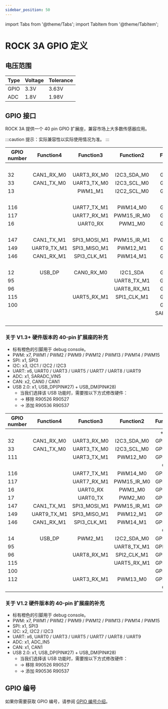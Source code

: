 ```yaml
---
sidebar_position: 50
---
```


import Tabs from '@theme/Tabs';
import TabItem from '@theme/TabItem';

# ROCK 3A GPIO 定义

## 电压范围

| Type | Voltage | Tolerance |
| ---- | ------- | --------- |
| GPIO | 3.3V    | 3.63V     |
| ADC  | 1.8V    | 1.98V     |

## GPIO 接口

ROCK 3A 提供一个 40 pin GPIO 扩展座，兼容市场上大多数传感器应用。

:::caution
提示：实际兼容性以实际使用情况为准。
:::

<Tabs queryString="revision">
<TabItem value="v1_3" label="v1.3+">

<div className='gpio_style'>

| GPIO number |  Function4  |  Function3   |  Function2  |  Function1  |               Pin#               |              Pin#               | Function1 |                 Function2                 |  Function3  |  Function4  | GPIO number |
| ----------- | :---------: | :----------: | :---------: | :---------: | :------------------------------: | :-----------------------------: | :-------: | :---------------------------------------: | :---------: | :---------: | ----------- |
|             |             |              |             |    +3.3V    | <div className='yellow'>1</div>  |  <div className='red'>2</div>   |   +5.0V   |                                           |             |             |             |
| 32          | CAN1_RX_M0  | UART3_RX_M0  | I2C3_SDA_M0 |  GPIO1_A0   |  <div className='green'>3</div>  |  <div className='red'>4</div>   |   +5.0V   |                                           |             |             |             |
| 33          | CAN1_TX_M0  | UART3_TX_M0  | I2C3_SCL_M0 |  GPIO1_A1   |  <div className='green'>5</div>  | <div className='black'>6</div>  |    GND    |                                           |             |             |             |
| 13          |             |   PWM1_M1    | I2C2_SCL_M0 |  GPIO0_B5   |  <div className='green'>7</div>  | <div className='green'>8</div>  | GPIO0_D1  | <div className='orange'>UART2_TX_M0</div> |             |             | 25          |
|             |             |              |             |     GND     |  <div className='black'>9</div>  | <div className='green'>10</div> | GPIO0_D0  | <div className='orange'>UART2_RX_M0</div> |             |             | 24          |
| 116         |             | UART7_TX_M1  |  PWM14_M0   |  GPIO3_C4   | <div className='green'>11</div>  | <div className='green'>12</div> | GPIO3_A3  |                                           |             |             | 99          |
| 117         |             | UART7_RX_M1  | PWM15_IR_M0 |  GPIO3_C5   | <div className='green'>13</div>  | <div className='black'>14</div> |    GND    |                                           |             |             |             |
| 16          |             |   UART0_RX   |   PWM1_M0   |  GPIO0_C0   | <div className='green'>15</div>  | <div className='green'>16</div> | GPIO0_B6  |                I2C2_SDA_M0                |   PWM2_M1   |             | 105         |
|             |             |              |             |    +3.3V    | <div className='yellow'>17</div> | <div className='green'>18</div> | GPIO3_B2  |                UART4_TX_M1                |   PWM9_M0   |             | 106         |
| 147         | CAN1_TX_M1  | SPI3_MOSI_M1 | PWM15_IR_M1 |  GPIO4_C3   | <div className='green'>19</div>  | <div className='black'>20</div> |    GND    |                                           |             |             |             |
| 149         | UART9_TX_M1 | SPI3_MISO_M1 |  PWM12_M1   |  GPIO4_C5   | <div className='green'>21</div>  | <div className='green'>22</div> | GPIO0_C1  |                  PWM2_M0                  |  UART0_TX   |             | 113         |
| 146         | CAN1_RX_M1  | SPI3_CLK_M1  |  PWM14_M1   |  GPIO4_C2   | <div className='green'>23</div>  | <div className='green'>24</div> | GPIO4_C6  |                 PWM13_M1                  | SPI3_CS0_M1 | UART9_RX_M1 | 150         |
|             |             |              |             |     GND     | <div className='black'>25</div>  | <div className='green'>26</div> | GPIO4_D1  |                SPI3_CS1_M1                |             |             |             |
| 12          |   USB_DP    |  CAN0_RX_M0  |  I2C1_SDA   |  GPIO0_B4   |  <div className='blue'>27</div>  | <div className='blue'>28</div>  | GPIO0_B3  |                 I2C1_SCL                  | CAN0_TX_M0  |   USB_DM    | 139         |
| 95          |             |              | UART8_TX_M1 |  GPIO2_D7   | <div className='green'>29</div>  | <div className='black'>30</div> |    GND    |                                           |             |             |             |
| 96          |             |              | UART8_RX_M1 |  GPIO3_A0   | <div className='green'>31</div>  | <div className='green'>32</div> | GPIO3_C2  |                UART5_TX_M1                |             |             | 114         |
| 115         |             | UART5_RX_M1  | SPI1_CLK_M1 |  GPIO3_C3   | <div className='green'>33</div>  | <div className='black'>34</div> |    GND    |                                           |             |             |             |
| 100         |             |              |             |  GPIO3_A4   | <div className='green'>35</div>  | <div className='green'>36</div> | GPIO3_A2  |                                           |             |             | 103         |
|             |             |              |             | SARADC_VIN5 | <div className='green'>37</div>  | <div className='green'>38</div> | GPIO3_A6  |                                           |             |             | 102         |
|             |             |              |             |     GND     | <div className='black'>39</div>  | <div className='green'>40</div> | GPIO3_A5  |                                           |             |             | 101         |

</div>

### 关于 V1.3+ 硬件版本的 40-pin 扩展座的补充

- 标有橙色的引脚用于 debug console。
- PWM: x7, PWM1 / PWM2 / PWM9 / PWM12 / PWM13 / PWM14 / PWM15
- SPI: x1, SPI3
- I2C: x3, I2C1 / I2C2 / I2C3
- UART: x6, UART0 / UART3 / UART5 / UART7 / UART8 / UART9
- ADC: x1, SARADC_VIN5
- CAN: x2, CAN0 / CAN1
- USB 2.0: x1, USB_DP(PIN#27) + USB_DM(PIN#28)
  - 当我们选择该 USB 功能时，需要按以下方式修改硬件：
  - -> 移除 R90526 R90527
  - -> 添加 R90536 R90537

</TabItem>
<TabItem value="v1_2" label="v1.2">

<div className='gpio_style'>

| GPIO number |  Function4  |  Function3   |  Function2  | Function1 |               Pin#               |              Pin#               | Function1 |                 Function2                 |  Function3  |  Function4  | GPIO number |
| ----------- | :---------: | :----------: | :---------: | :-------: | :------------------------------: | :-----------------------------: | :-------: | :---------------------------------------: | :---------: | :---------: | ----------- |
|             |             |              |             |   +3.3V   | <div className='yellow'>1</div>  |  <div className='red'>2</div>   |   +5.0V   |                                           |             |             |             |
| 32          | CAN1_RX_M0  | UART3_RX_M0  | I2C3_SDA_M0 | GPIO1_A0  |  <div className='green'>3</div>  |  <div className='red'>4</div>   |   +5.0V   |                                           |             |             |             |
| 33          | CAN1_TX_M0  | UART3_TX_M0  | I2C3_SCL_M0 | GPIO1_A1  |  <div className='green'>5</div>  | <div className='black'>6</div>  |    GND    |                                           |             |             |             |
| 111         |             | UART3_TX_M1  |  PWM12_M0   | GPIO3_B7  |  <div className='green'>7</div>  | <div className='green'>8</div>  | GPIO0_D1  | <div className='orange'>UART2_TX_M0</div> |             |             | 25          |
|             |             |              |             |    GND    |  <div className='black'>9</div>  | <div className='green'>10</div> | GPIO0_D0  | <div className='orange'>UART2_RX_M0</div> |             |             | 24          |
| 116         |             | UART7_TX_M1  |  PWM14_M0   | GPIO3_C4  | <div className='green'>11</div>  | <div className='green'>12</div> | GPIO3_A3  |                                           |             |             | 99          |
| 117         |             | UART7_RX_M1  | PWM15_IR_M0 | GPIO3_C5  | <div className='green'>13</div>  | <div className='black'>14</div> |    GND    |                                           |             |             |             |
| 16          |             |   UART0_RX   |   PWM1_M0   | GPIO0_C0  | <div className='green'>15</div>  | <div className='green'>16</div> | GPIO3_A1  |                                           |             |             | 97          |
| 17          |             |   UART0_TX   |   PWM2_M0   | GPIO0_C1  | <div className='yellow'>17</div> | <div className='green'>18</div> | GPIO3_B2  |                UART4_TX_M1                |   PWM9_M0   |             | 106         |
| 147         | CAN1_TX_M1  | SPI3_MOSI_M1 | PWM15_IR_M1 | GPIO4_C3  | <div className='green'>19</div>  | <div className='black'>20</div> |    GND    |                                           |             |             |             |
| 149         | UART9_TX_M1 | SPI3_MISO_M1 |  PWM12_M1   | GPIO4_C5  | <div className='green'>21</div>  | <div className='green'>22</div> |  ADC_IN5  |                                           |             |             |             |
| 146         | CAN1_RX_M1  | SPI3_CLK_M1  |  PWM14_M1   | GPIO4_C2  | <div className='green'>23</div>  | <div className='green'>24</div> | GPIO4_C6  |                 PWM13_M1                  | SPI3_CS0_M1 | UART9_RX_M1 | 150         |
|             |             |              |             |    GND    | <div className='black'>25</div>  | <div className='green'>26</div> | GPIO4_D1  |                SPI3_CS1_M1                |             |             | 153         |
| 14          |   USB_DP    |   PWM2_M1    | I2C2_SDA_M0 | GPIO0_B6  |  <div className='blue'>27</div>  | <div className='blue'>28</div>  | GPIO0_B5  |                I2C2_SCL_M0                |   PWM1_M1   |   USB_DM    | 13          |
| 95          |             |              | UART8_TX_M1 | GPIO2_D7  | <div className='green'>29</div>  | <div className='black'>30</div> |    GND    |                                           |             |             |             |
| 96          |             | UART8_RX_M1  | SPI2_CLK_M1 | GPIO3_A0  | <div className='green'>31</div>  | <div className='green'>32</div> | GPIO3_C2  |                UART5_TX_M1                |             |             | 114         |
| 115         |             |              | UART5_RX_M1 | GPIO3_C3  | <div className='green'>33</div>  | <div className='black'>34</div> |    GND    |                                           |             |             |             |
| 100         |             |              |             | GPIO3_A4  | <div className='green'>35</div>  | <div className='green'>36</div> | GPIO3_A2  |                                           |             |             | 98          |
| 112         |             | UART3_RX_M1  |  PWM13_M0   | GPIO3_C0  | <div className='green'>37</div>  | <div className='green'>38</div> | GPIO3_A6  |                                           |             |             | 102         |
|             |             |              |             |    GND    | <div className='black'>39</div>  | <div className='green'>40</div> | GPIO3_A5  |                                           |             |             | 101         |

</div>

### 关于 V1.2 硬件版本的 40-pin 扩展座的补充

- 标有橙色的引脚用于 debug console。
- PWM: x7, PWM1 / PWM2 / PWM9 / PWM12 / PWM13 / PWM14 / PWM15
- SPI: x1, SPI3
- I2C: x2, I2C2 / I2C3
- UART: x6, UART0 / UART3 / UART5 / UART7 / UART8 / UART9
- ADC: x1, ADC_IN5
- CAN: x1, CAN1
- USB 2.0: x1, USB_DP(PIN#27) + USB_DM(PIN#28)
  - 当我们选择该 USB 功能时，需要按以下方式修改硬件：
  - -> 移除 R90526 R90527
  - -> 添加 R90536 R90537

</TabItem>
</Tabs>

## GPIO 编号

如果你需要获取 GPIO 编号，请参阅 [GPIO 编号介绍](/radxa-os/development/gpio-num.md)。
